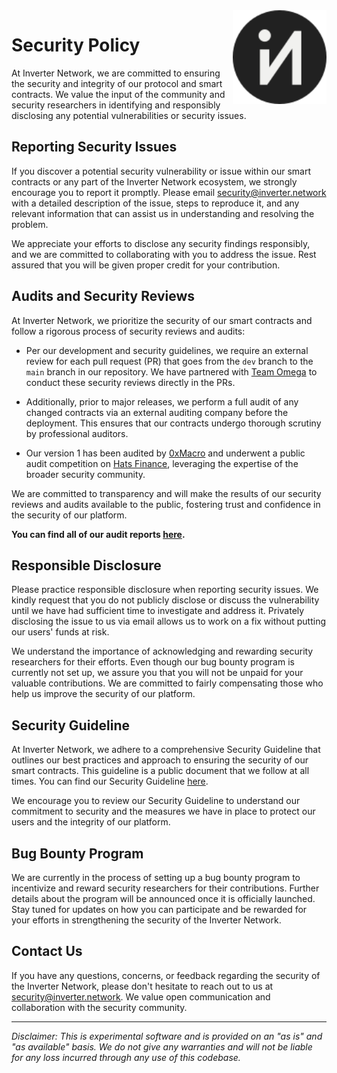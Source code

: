 <img align="right" width="150" height="150" top="100" src="./assets/logo_circle.svg">

# Security Policy

At Inverter Network, we are committed to ensuring the security and integrity of our protocol and smart contracts. We value the input of the community and security researchers in identifying and responsibly disclosing any potential vulnerabilities or security issues.

## Reporting Security Issues

If you discover a potential security vulnerability or issue within our smart contracts or any part of the Inverter Network ecosystem, we strongly encourage you to report it promptly. Please email [security@inverter.network](mailto:security@inverter.network) with a detailed description of the issue, steps to reproduce it, and any relevant information that can assist us in understanding and resolving the problem.

We appreciate your efforts to disclose any security findings responsibly, and we are committed to collaborating with you to address the issue. Rest assured that you will be given proper credit for your contribution.

## Audits and Security Reviews

At Inverter Network, we prioritize the security of our smart contracts and follow a rigorous process of security reviews and audits:

* Per our development and security guidelines, we require an external review for each pull request (PR) that goes from the `dev` branch to the `main` branch in our repository. We have partnered with [Team Omega](https://teamomega.eth.limo) to conduct these security reviews directly in the PRs.

* Additionally, prior to major releases, we perform a full audit of any changed contracts via an external auditing company before the deployment. This ensures that our contracts undergo thorough scrutiny by professional auditors.

* Our version 1 has been audited by [0xMacro](https://0xmacro.com/) and underwent a public audit competition on [Hats Finance](https://hats.finance/), leveraging the expertise of the broader security community.

We are committed to transparency and will make the results of our security reviews and audits available to the public, fostering trust and confidence in the security of our platform.

**You can find all of our audit reports [here](./audits/).**

## Responsible Disclosure

Please practice responsible disclosure when reporting security issues. We kindly request that you do not publicly disclose or discuss the vulnerability until we have had sufficient time to investigate and address it. Privately disclosing the issue to us via email allows us to work on a fix without putting our users' funds at risk.

We understand the importance of acknowledging and rewarding security researchers for their efforts. Even though our bug bounty program is currently not set up, we assure you that you will not be unpaid for your valuable contributions. We are committed to fairly compensating those who help us improve the security of our platform.

## Security Guideline

At Inverter Network, we adhere to a comprehensive Security Guideline that outlines our best practices and approach to ensuring the security of our smart contracts. This guideline is a public document that we follow at all times. You can find our Security Guideline [here](https://docs.google.com/document/d/1CZgM9OEuibNrimbNeActve5n9ro3Ydu03OfSnZfRo_s).

We encourage you to review our Security Guideline to understand our commitment to security and the measures we have in place to protect our users and the integrity of our platform.

## Bug Bounty Program

We are currently in the process of setting up a bug bounty program to incentivize and reward security researchers for their contributions. Further details about the program will be announced once it is officially launched. Stay tuned for updates on how you can participate and be rewarded for your efforts in strengthening the security of the Inverter Network.

## Contact Us

If you have any questions, concerns, or feedback regarding the security of the Inverter Network, please don't hesitate to reach out to us at [security@inverter.network](mailto:security@inverter.network). We value open communication and collaboration with the security community.

-----
_Disclaimer: This is experimental software and is provided on an "as is" and "as available" basis. We do not give any warranties and will not be liable for any loss incurred through any use of this codebase._
